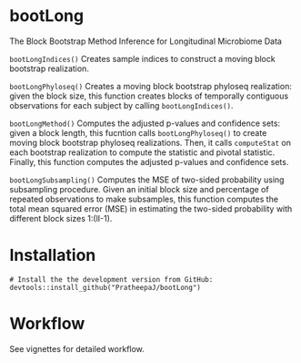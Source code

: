 # bootLong
The Block Bootstrap Method Inference for Longitudinal Microbiome Data

`bootLongIndices()` Creates sample indices to construct a moving block bootstrap realization. 

`bootLongPhyloseq()` Creates a moving block bootstrap phyloseq realization: given the block size, this function creates blocks of temporally contiguous observations for each subject by calling `bootLongIndices()`.

`bootLongMethod()` Computes the adjusted p-values and confidence sets: given a block length, this fucntion calls `bootLongPhyloseq()` to create moving block bootstrap phyloseq realizations. Then, it calls ``computeStat`` on each bootstrap realization to compute the statistic and pivotal statistic. Finally, this function computes the adjusted p-values and confidence sets.

`bootLongSubsampling()` Computes the MSE of two-sided probability using subsampling procedure. Given an initial block size and percentage of repeated observations to make subsamples, this function computes the total mean squared error (MSE) in estimating the two-sided probability with different block sizes 1:(lI-1). 

# Installation

```{r}
# Install the the development version from GitHub:
devtools::install_github("PratheepaJ/bootLong")
```

# Workflow
See vignettes for detailed workflow.
